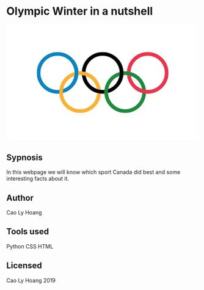 # Olympic Winter in a nutshell

![Picture here](Olympic.jpg)
 
## Sypnosis 

In this webpage we will know which sport Canada did best and some interesting facts about it.

## Author

Cao Ly Hoang

## Tools used

Python
CSS
HTML

## Licensed

Cao Ly Hoang 2019
